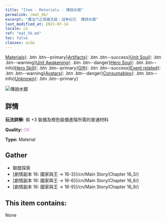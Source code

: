 ```yaml
---
title: "Item - Materials - 傳說水銀"
permalink: /mat_56/
excerpt: "魔法门之英雄无敌：战争纪元  傳說水銀"
last_modified_at: 2021-07-14
locale: cn
ref: "mat_56.md"
toc: false
classes: wide
---
```

 [Materials](/ItemsCN/){: .btn .btn--primary}[Artifacts](/ItemsCN/Artifacts/){: .btn .btn--success}[Unit Soul](/ItemsCN/UnitSoul/){: .btn .btn--warning}[Unit Awakening](/ItemsCN/UnitAwakening/){: .btn .btn--danger}[Hero Soul](/ItemsCN/HeroSoul/){: .btn .btn--info}[Hero Skill](/ItemsCN/HeroSkill/){: .btn .btn--primary}[Gift](/ItemsCN/Gift/){: .btn .btn--success}[Event related](/ItemsCN/Events/){: .btn .btn--warning}[Avatars](/ItemsCN/Avatars/){: .btn .btn--danger}[Consumables](/ItemsCN/Consumables/){: .btn .btn--info}[Unknown](/ItemsCN/Unknown/){: .btn .btn--primary}

 ![傳說水銀](/images/t/i_cailiao_shuiyin2.png)

## 詳情
 **玩法詳解:** 紫 +3 裝備及橙色裝備進階所需的普通材料

 **Quality:** <span style="color: #DA70D6">OK</span>

 **Type:** Material

## Gather

*    聯盟探索 
*    [劇情副本 16: 國家與王 -> 16-3](/cn/Main Story/Chapter 16_3/) 
*    [劇情副本 16: 國家與王 -> 16-6](/cn/Main Story/Chapter 16_6/) 
*    [劇情副本 16: 國家與王 -> 16-9](/cn/Main Story/Chapter 16_9/) 

## This item contains:

  None

